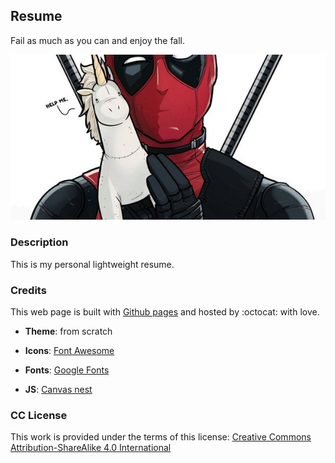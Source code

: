 ## Resume

Fail as much as you can and enjoy the fall.

![deadpool](images/deadpool.jpg)

### **Description**

This is my personal lightweight resume.

### **Credits**

This web page is built with [Github pages](https://pages.github.com) and hosted by :octocat: with love.

+ **Theme**: from scratch

+ **Icons**:
[Font Awesome](https://fortawesome.github.com/Font-Awesome)

+ **Fonts**:
[Google Fonts](https://fonts.google.com/)

+ **JS**:
[Canvas nest](https://github.com/hustcc/canvas-nest.js)

### **CC License**

This work is provided under the terms of this license: [Creative Commons Attribution-ShareAlike 4.0 International](https://creativecommons.org/licenses/by-sa/4.0/)
